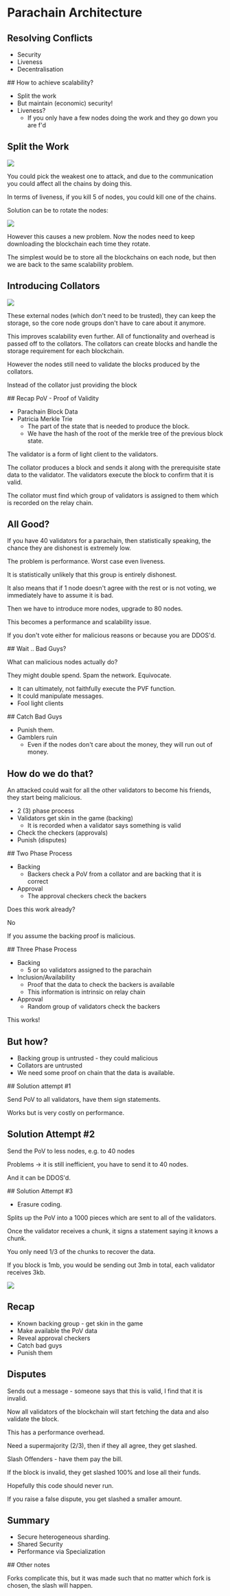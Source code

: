 # Parachain Architecture

## Resolving Conflicts

- Security
- Liveness
- Decentralisation

## How to achieve scalability?

- Split the work
- But maintain (economic) security!
- Liveness?
  - If you only have a few nodes doing the work and they go down you are f'd

## Split the Work

![](2022-07-27-11-41-21.png)

You could pick the weakest one to attack, and due to the communication you could affect all the chains by doing this.

In terms of liveness, if you kill 5 of nodes, you could kill one of the chains.

Solution can be to rotate the nodes:

![](2022-07-27-11-44-16.png)

However this causes a new problem. Now the nodes need to keep downloading the blockchain each time they rotate.

The simplest would be to store all the blockchains on each node, but then we are back to the same scalability problem.

## Introducing Collators

![](2022-07-27-11-46-21.png)

These external nodes (which don't need to be trusted), they can keep the storage, so the core node groups don't have to care about it anymore.

This improves scalability even further. All of functionality and overhead is passed off to the collators. The collators can create blocks and handle the storage requirement for each blockchain.

However the nodes still need to validate the blocks produced by the collators.

Instead of the collator just providing the block

## Recap PoV - Proof of Validity

- Parachain Block Data
- Patricia Merkle Trie
  - The part of the state that is needed to produce the block.
  - We have the hash of the root of the merkle tree of the previous block state.

The validator is a form of light client to the validators.

The collator produces a block and sends it along with the prerequisite state data to the validator.
The validators execute the block to confirm that it is valid.

The collator must find which group of validators is assigned to them which is recorded on the relay chain.

## All Good?

If you have 40 validators for a parachain, then statistically speaking, the chance they are dishonest is extremely low.

The problem is performance. Worst case even liveness.

It is statistically unlikely that this group is entirely dishonest.

It also means that if 1 node doesn't agree with the rest or is not voting, we immediately have to assume it is bad.

Then we have to introduce more nodes, upgrade to 80 nodes.

This becomes a performance and scalability issue.

If you don't vote either for malicious reasons or because you are DDOS'd.

## Wait .. Bad Guys?

What can malicious nodes actually do?

They might double spend. Spam the network. Equivocate.
- It can ultimately, not faithfully execute the PVF function.
- It could manipulate messages.
- Fool light clients

## Catch Bad Guys

- Punish them.
- Gamblers ruin
  - Even if the nodes don't care about the money, they will run out of money.

## How do we do that?

An attacked could wait for all the other validators to become his friends, they start being malicious.

- 2 (3) phase process
- Validators get skin in the game (backing)
  - It is recorded when a validator says something is valid
- Check the checkers (approvals)
- Punish (disputes)

## Two Phase Process

- Backing
  - Backers check a PoV from a collator and are backing that it is correct 
- Approval
  - The approval checkers check the backers

Does this work already?

No

If you assume the backing proof is malicious.

## Three Phase Process

- Backing
  - 5 or so validators assigned to the parachain
- Inclusion/Availability
  - Proof that the data to check the backers is available
  - This information is intrinsic on relay chain
- Approval
  - Random group of validators check the backers

This works!

## But how?

- Backing group is untrusted - they could malicious
- Collators are untrusted
- We need some proof on chain that the data is available.

## Solution attempt #1

Send PoV to all validators, have them sign statements.

Works but is very costly on performance.

## Solution Attempt #2

Send the PoV to less nodes, e.g. to 40 nodes

Problems -> it is still inefficient, you have to send it to 40 nodes.

And it can be DDOS'd.

## Solution Attempt #3

- Erasure coding.

Splits up the PoV into a 1000 pieces which are sent to all of the validators.

Once the validator receives a chunk, it signs a statement saying it knows a chunk.

You only need 1/3 of the chunks to recover the data.

If you block is 1mb, you would be sending out 3mb in total, each validator receives 3kb.

![](2022-07-27-12-32-37.png)

## Recap

- Known backing group - get skin in the game
- Make available the PoV data
- Reveal approval checkers
- Catch bad guys
- Punish them

## Disputes

Sends out a message - someone says that this is valid, I find that it is invalid.

Now all validators of the blockchain will start fetching the data and also validate the block.

This has a performance overhead.

Need a supermajority (2/3), then if they all agree, they get slashed.

Slash Offenders - have them pay the bill.

If the block is invalid, they get slashed 100% and lose all their funds.

Hopefully this code should never run.

If you raise a false dispute, you get slashed a smaller amount.

## Summary 

- Secure heterogeneous sharding.
- Shared Security
- Performance via Specialization

## Other notes

Forks complicate this, but it was made such that no matter which fork is chosen, the slash will happen.
